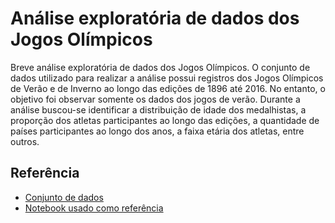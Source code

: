 # Análise exploratória de dados dos Jogos Olímpicos

Breve análise exploratória de dados dos Jogos Olímpicos. O conjunto de dados utilizado para realizar a análise possui registros dos Jogos Olímpicos de Verão e de Inverno ao longo das edições de 1896 até 2016. No entanto, o objetivo foi observar somente os dados dos jogos de verão.
Durante a análise buscou-se identificar a distribuição de idade dos medalhistas, a proporção dos atletas participantes ao longo das edições, a quantidade de países participantes ao longo dos anos, a faixa etária dos atletas, entre outros.

## Referência

 - [Conjunto de dados](https://www.kaggle.com/datasets/heesoo37/120-years-of-olympic-history-athletes-and-results)
 - [Notebook usado como referência](https://www.kaggle.com/code/marcogdepinto/let-s-discover-more-about-the-olympic-games)